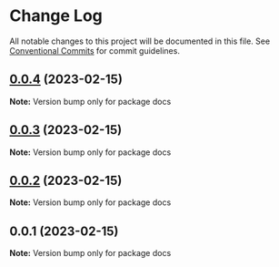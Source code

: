 # Change Log

All notable changes to this project will be documented in this file.
See [Conventional Commits](https://conventionalcommits.org) for commit guidelines.

## [0.0.4](https://github.com/synapsecns/sanguine/compare/docs@0.0.3...docs@0.0.4) (2023-02-15)

**Note:** Version bump only for package docs





## [0.0.3](https://github.com/synapsecns/sanguine/compare/docs@0.0.2...docs@0.0.3) (2023-02-15)

**Note:** Version bump only for package docs





## [0.0.2](https://github.com/synapsecns/sanguine/compare/docs@0.0.1...docs@0.0.2) (2023-02-15)

**Note:** Version bump only for package docs





## 0.0.1 (2023-02-15)

**Note:** Version bump only for package docs
